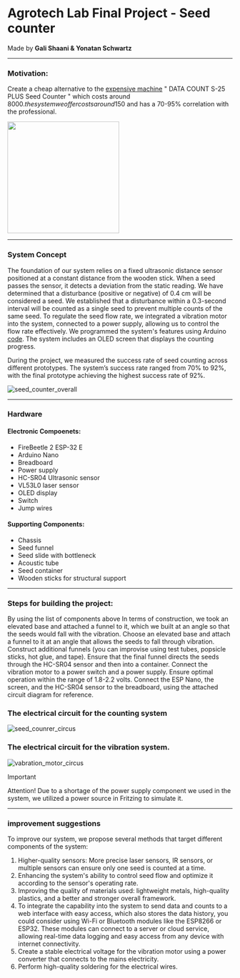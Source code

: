 # Agrotech Lab Final Project - Seed counter 
Made by **Gali Shaani & Yonatan Schwartz**

------------------------------------------------------------------------------------------------------------------------

### Motivation:
Create a cheap alternative to the [expensive machine](https://data-technologies.com/product/seed-counter-s25/) " DATA COUNT S-25 PLUS Seed Counter " which costs around 8000$.
the system we offer costs around 150$ and has a 70-95% correlation with the professional.


<img src="https://github.com/user-attachments/assets/2f36500a-a1ff-4f3f-ba0e-903ad412f9da" width="250" height="250">




------------------------------------------------------------------------------------------------------------------------

### System Concept
The foundation of our system relies on a fixed ultrasonic distance sensor positioned at a constant distance from the wooden stick. When a seed passes the sensor, it detects a deviation from the static reading. We have determined that a disturbance (positive or negative) of 0.4 cm will be considered a seed. We established that a disturbance within a 0.3-second interval will be counted as a single seed to prevent multiple counts of the same seed.
To regulate the seed flow rate, we integrated a vibration motor into the system, connected to a power supply, allowing us to control the flow rate effectively. We programmed the system's features using Arduino [code](https://github.com/Yonatansch12/Agrotech-Lab-71252/blob/main/Code). 
The system includes an OLED screen that displays the counting progress.

During the project, we measured the success rate of seed counting across different prototypes. The system’s success rate ranged from 70% to 92%, with the final prototype achieving the highest success rate of 92%.


![seed_counter_overall](https://github.com/user-attachments/assets/3a6533da-355f-4cbb-ab00-13cc95428850)


------------------------------------------------------------------------------------------------------------------------
### Hardware

#### Electronic Compoenets: 
- FireBeetle 2 ESP-32 E
- Arduino Nano
- Breadboard
- Power supply
- HC-SR04 Ultrasonic sensor
- VL53L0 laser sensor
- OLED display
- Switch
- Jump wires 


#### Supporting Components: 
- Chassis
- Seed funnel
- Seed slide with bottleneck
- Acoustic tube
- Seed container
- Wooden sticks for structural support
------------------------------------------------------------------------------------------------------------------------
### Steps for building the project:

By using the list of components above In terms of construction, we took an elevated base and attached a funnel to it, which we built at an angle so that the seeds would fall with the vibration.
Choose an elevated base and attach a funnel to it at an angle that allows the seeds to fall through vibration.
Construct additional funnels (you can improvise using test tubes, popsicle sticks, hot glue, and tape). Ensure that the final funnel directs the seeds through the HC-SR04 sensor and then into a container.
Connect the vibration motor to a power switch and a power supply. Ensure optimal operation within the range of 1.8-2.2 volts.
Connect the ESP Nano, the screen, and the HC-SR04 sensor to the breadboard, using the attached circuit diagram for reference.

### The electrical circuit for the counting system
![seed_counrer_circus](https://github.com/user-attachments/assets/e44aea6c-5e8b-41ce-a7ac-321539d4f1fd)


### The electrical circuit for the vibration system.
![vabration_motor_circus](https://github.com/user-attachments/assets/02dbe750-f065-4b90-9562-ceaad3a393cc)

> [!IMPORTANT]
> Attention! Due to a shortage of the power supply component we used in the system, we utilized a power source in Fritzing to simulate it.

------------------------------------------------------------------------------------------------------------------------
### improvement suggestions
To improve our system, we propose several methods that target different components of the system:
1. Higher-quality sensors: More precise laser sensors, IR sensors, or multiple sensors can ensure only one seed is counted at a time.
2. Enhancing the system's ability to control seed flow and optimize it according to the sensor's operating rate.
3. Improving the quality of materials used: lightweight metals, high-quality plastics, and a better and stronger overall framework.
4. To integrate the capability into the system to send data and counts to a web interface with easy access, which also stores the data history, you could consider using Wi-Fi or Bluetooth modules like the ESP8266 or ESP32. These modules can connect to a server or cloud service, allowing real-time data logging and easy access from any device with internet connectivity.
5. Create a stable electrical voltage for the vibration motor using a power converter that connects to the mains electricity.
6. Perform high-quality soldering for the electrical wires.









